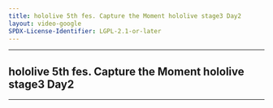 ```yaml
---
title: hololive 5th fes. Capture the Moment hololive stage3 Day2
layout: video-google
SPDX-License-Identifier: LGPL-2.1-or-later
---
```


---

## hololive 5th fes. Capture the Moment hololive stage3 Day2

<div class="container">
  <video-js id="my-video" class="vjs-fluid vjs-layout-medium" controls preload="auto" poster="/assets/images/fes5th3.jpg">
    <source src="https://drive.ayampenyet.eu.org/api/raw/?path=/hololive%205th%20fes.%20Cature%20the%20Moment/day2stage3.mp4" type="video/mp4"/>
  </video-js>
</div>

---
